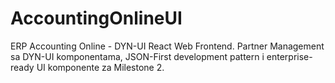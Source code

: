 # AccountingOnlineUI
ERP Accounting Online - DYN-UI React Web Frontend. Partner Management sa DYN-UI komponentama, JSON-First development pattern i enterprise-ready UI komponente za Milestone 2.
